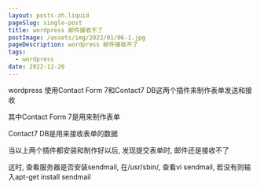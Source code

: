 ```yaml
---
layout: posts-zh.liquid
pageSlug: single-post
title: wordpress 邮件接收不了
postImage: /assets/img/2022/01/06-1.jpg
pageDescription: wordpress 邮件接收不了
tags: 
  - wordpress
date: 2022-12-20
---
```


wordpress 使用Contact Form 7和Contact7 DB这两个插件来制作表单发送和接收

其中Contact Form 7是用来制作表单

Contact7 DB是用来接收表单的数据

当以上两个插件都安装和制作好以后, 发现提交表单时, 邮件还是接收不了

这时, 查看服务器是否安装sendmail, 在/usr/sbin/, 查看vi sendmail, 若没有则输入apt-get install sendmail